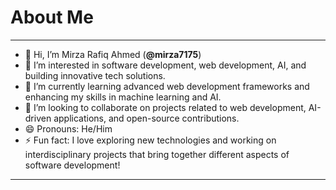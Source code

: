 # About Me
---
- 👋 Hi, I’m Mirza Rafiq Ahmed (**@mirza7175**)
- 👀 I’m interested in software development, web development, AI, and building innovative tech solutions.  
- 🌱 I’m currently learning advanced web development frameworks and enhancing my skills in machine learning and AI.  
- 💞️ I’m looking to collaborate on projects related to web development, AI-driven applications, and open-source contributions.  
- 😄 Pronouns: He/Him  
- ⚡ Fun fact: I love exploring new technologies and working on interdisciplinary projects that bring together different aspects of software development!

---
